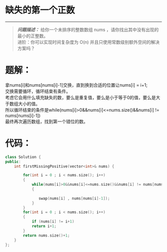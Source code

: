 # 缺失的第一个正数

---------------------------------
> ***问题描述：***
> 给你一个未排序的整数数组 nums ，请你找出其中没有出现的最小的正整数。  
> 进阶：你可以实现时间复杂度为 O(n) 并且只使用常数级别额外空间的解决方案吗？  


# 题解：
拿nums[i]和nums[nums[i]-1]交换，直到换到合适的位置让nums[i] = i+1;  
交换需要循环，循环结束有条件。  
考虑它会用什么填充缺失的数，要么是重复值，要么是小于等于0的值，要么是大于数组大小的值。  
所以循环结束的条件是while(nums[i]>0&&nums[i]<=nums.size()&&nums[i] != nums[nums[i]-1])  
最终再次遍历数组，找到第一个错位的数。
# 代码：
```C++
class Solution {
public:
    int firstMissingPositive(vector<int>& nums) {

        for(int i = 0 ; i < nums.size(); i++)
        {
            while(nums[i]>0&&nums[i]<=nums.size()&&nums[i] != nums[nums[i]-1])
            {
             
               swap(nums[i] , nums[nums[i]-1]);
            }
        }
        for(int i = 0 ; i < nums.size(); i++)
        {
            if (nums[i] != i+1)
            return i+1;
        }
        return nums.size()+1;
    }
};
```